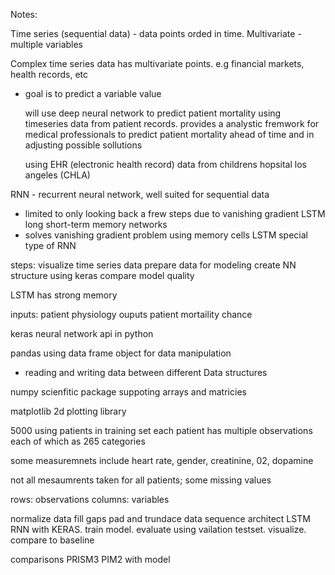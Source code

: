 Notes:

Time series (sequential data) - data points orded in time. 
Multivariate - multiple variables

Complex time series data has multivariate points. e.g financial markets, health records,  etc

- goal is to predict a variable value

  will use deep neural network to predict patient mortality using timeseries data from patient records. provides
  a analystic fremwork for medical professionals to predict patient mortality ahead of time and in adjusting possible sollutions

  using EHR (electronic health record) data from childrens hopsital los angeles (CHLA)
  
RNN - recurrent neural network, well suited for sequential data
- limited to only looking back a frew steps due to vanishing gradient
LSTM long short-term memory networks
- solves vanishing gradient problem using memory cells
LSTM special type of RNN

steps: 
visualize time series data
prepare data for modeling
create NN structure using keras
compare model quality

LSTM has strong memory


inputs: patient physiology
ouputs patient mortaility chance

keras neural network api in python

pandas using data frame object for data manipulation
- reading and writing data between different Data structures

numpy scienfitic package suppoting arrays and matricies

matplotlib 2d plotting library

5000 using patients in training set
each patient has multiple observations each of which as 265 categories

some measuremnets include
heart rate, gender, creatinine, 02, dopamine

not all mesaumrents taken for all patients; some missing values

rows: observations
columns: variables

normalize data
fill gaps
pad and trundace data sequence
architect LSTM RNN with KERAS. train model. evaluate using vailation testset. visualize. compare to baseline

comparisons PRISM3 PIM2 with model















